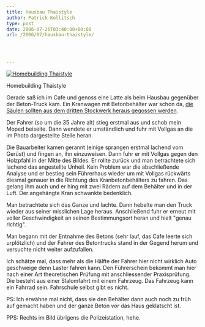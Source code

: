 ```yaml
---
title: Hausbau Thaistyle
author: Patrick Kollitsch
type: post
date: 2006-07-26T03:40:00+00:00
url: /2006/07/hausbau-thaistyle/




---
```

<div class="flickr">
  <a href="http://www.flickr.com/photos/schreibblogade/198669035/" title="Homebuilding Thaistyle"><img src="//static.flickr.com/62/198669035_93751457bb.jpg" alt="Homebuilding Thaistyle" /></a></p> 
  
  <p>
    Homebuilding Thaistyle
  </p>
</div>

Gerade sa&szlig; ich im Cafe und genoss eine Latte als beim Hausbau gegen&uuml;ber der Beton-Truck kam. Ein Kranwagen mit Betonbeh&auml;lter war schon da, [die S&auml;ulen sollten aus dem dritten Stockwerk heraus gegossen werden][1]. 

Der Fahrer (so um die 35 Jahre alt) stieg erstmal aus und schob mein Moped beiseite. Dann wendete er umst&auml;ndlich und fuhr mit Vollgas an die im Photo dargestellte Stelle heran. 

Die Bauarbeiter kamen gerannt (einige sprangen erstmal lachend vom Ger&uuml;st) und fingen an, ihn einzuweisen. Dann fuhr er mit Vollgas gegen den Holzpfahl in der Mitte des Bildes. Er rollte zur&uuml;ck und man betrachtete sich lachend das angestellte Unheil. Kein Problem war die abschlie&szlig;ende Analyse und er bestieg sein F&uuml;hrerhaus wieder um mit Vollgas r&uuml;ckw&auml;rts diesmal genauer in die Richtung des Kranbetonbeh&auml;lters zu fahren. Das gelang ihm auch und er hing mit zwei R&auml;dern auf dem Beh&auml;lter und in der Luft. Der angeh&auml;ngte Kran schwankte bedenklich.

Man betrachtete sich das Ganze und lachte. Dann hebelte man den Truck wieder aus seiner misslichen Lage heraus. Anschlie&szlig;end fuhr er erneut mit voller Geschwindigkeit an seinen Bestimmungsort heran und hielt "genau richtig".

Man begann mit der Entnahme des Betons (sehr lauf, das Cafe leerte sich urpl&ouml;tzlich) und der Fahrer des Betontrucks stand in der Gegend herum und versuchte nicht weiter aufzufallen.

Ich sch&auml;tze mal, dass mehr als die H&auml;lfte der Fahrer hier nicht wirklich Auto geschweige denn Laster fahren kann. Den F&uuml;hrerschein bekommt man hier nach einer Art theoretischen Pr&uuml;fung mit anschliessender Praxispr&uuml;fung. Die besteht aus einer Slalomfahrt mit einem Fahrzeug. Das Fahrzeug kann ein Fahrrad sein. Fahrschule selbst gibt es nicht.

PS: Ich erw&auml;hne mal nicht, dass sie den Beh&auml;lter dann auch noch zu fr&uuml;h auf gemacht haben und der ganze Beton _vor_ das Haus geklatscht ist.

PPS: Rechts im Bild &uuml;brigens die Polizeistation, hehe.

 [1]: http://www.flickr.com/photos/schreibblogade/198667945/